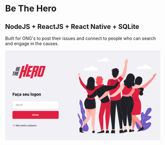 # Be The Hero
## NodeJS + ReactJS + React Native + SQLite

Built for ONG's to post their issues and connect to people who can search and engage in the causes.

![BeTheHero](/screen.png)
